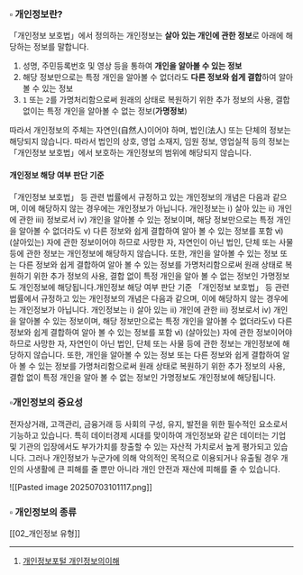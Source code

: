 

### ▫️ 개인정보란?

「개인정보 보호법」에서 정의하는 개인정보는 **살아 있는 개인에 관한 정보**로 아래에 해당하는 정보를 말합니다.
1. 성명, 주민등록번호 및 영상 등을 통하여 **개인을 알아볼 수 있는 정보**
2. 해당 정보만으로는 특정 개인을 알아볼 수 없더라도 **다른 정보와 쉽게 결합**하여 알아볼 수 있는 정보
3.  `1` 또는 `2`를 가명처리함으로써 원래의 상태로 복원하기 위한 추가 정보의 사용, 결합 없이는 특정 개인을 알아볼 수 없는 정보(**가명정보**)

따라서 개인정보의 주체는 자연인(自然人)이어야 하며, 법인(法人) 또는 단체의 정보는 해당되지 않습니다.
따라서 법인의 상호, 영업 소재지, 임원 정보, 영업실적 등의 정보는 「개인정보 보호법」에서 보호하는 개인정보의 범위에 해당되지 않습니다.

#### 개인정보 해당 여부 판단 기준
「개인정보 보호법」 등 관련 법률에서 규정하고 있는 개인정보의 개념은 다음과 같으며, 이에 해당하지 않는 경우에는 개인정보가 아닙니다.
개인정보는 ⅰ) 살아 있는 ⅱ) 개인에 관한 ⅲ) 정보로서 ⅳ) 개인을 알아볼 수 있는 정보이며, 해당 정보만으로는 특정 개인을 알아볼 수 없더라도 ⅴ) 다른 정보와 쉽게 결합하여 알아 볼 수 있는 정보를 포함 ⅵ) (살아있는) 자에 관한 정보이어야 하므로 사망한 자, 자연인이 아닌 법인, 단체 또는 사물 등에 관한 정보는 개인정보에 해당하지 않습니다.
또한, 개인을 알아볼 수 있는 정보 또는 다른 정보와 쉽게 결합하여 알아 볼 수 있는 정보를 가명처리함으로써 원래 상태로 복원하기 위한 추가 정보의 사용, 결합 없이 특정 개인을 알아 볼 수 없는 정보인 가명정보도 개인정보에 해당됩니다.개인정보 해당 여부 판단 기준
「개인정보 보호법」 등 관련 법률에서 규정하고 있는 개인정보의 개념은 다음과 같으며, 이에 해당하지 않는 경우에는 개인정보가 아닙니다.
개인정보는 ⅰ) 살아 있는 ⅱ) 개인에 관한 ⅲ) 정보로서 ⅳ) 개인을 알아볼 수 있는 정보이며, 해당 정보만으로는 특정 개인을 알아볼 수 없더라도ⅴ) 다른 정보와 쉽게 결합하여 알아 볼 수 있는 정보를 포함 ⅵ) (살아있는) 자에 관한 정보이어야 하므로 사망한 자, 자연인이 아닌 법인, 단체 또는 사물 등에 관한 정보는 개인정보에 해당하지 않습니다.
또한, 개인을 알아볼 수 있는 정보 또는 다른 정보와 쉽게 결합하여 알아 볼 수 있는 정보를 가명처리함으로써 원래 상태로 복원하기 위한 추가 정보의 사용, 결합 없이 특정 개인을 알아 볼 수 없는 정보인 가명정보도 개인정보에 해당됩니다.




### ▫️개인정보의 중요성

전자상거래, 고객관리, 금융거래 등 사회의 구성, 유지, 발전을 위한 필수적인 요소로서 기능하고 있습니다.
특히 데이터경제 시대를 맞이하여 개인정보와 같은 데이터는 기업 및 기관의 입장에서도 부가가치를 창출할 수 있는 자산적 가치로서 높게 평가되고 있습니다.
그러나 개인정보가 누군가에 의해 악의적인 목적으로 이용되거나 유출될 경우 개인의 사생활에 큰 피해를 줄 뿐만 아니라 개인 안전과 재산에 피해를 줄 수 있습니다.

![[Pasted image 20250703101117.png]]




### ▫️ **개인정보의 종류**


[[02_개인정보 유형]]


---

1) [개인정보포털 개인정보의이해](https://www.privacy.go.kr/front/contents/cntntsView.do?contsNo=35)